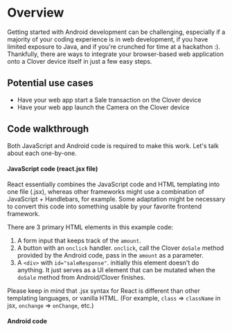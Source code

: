 # Overview

Getting started with Android development can be challenging, especially if a majority of your coding experience is in web development, if you have limited exposure to Java, and if you're crunched for time at a hackathon :). Thankfully, there are ways to integrate your browser-based web application onto a Clover device itself in just a few easy steps.

## Potential use cases
- Have your web app start a Sale transaction on the Clover device
- Have your web app launch the Camera on the Clover device

## Code walkthrough

Both JavaScript and Android code is required to make this work. Let's talk about each one-by-one.

#### JavaScript code (react.jsx file)

React essentially combines the JavaScript code and HTML templating into one file (.jsx), whereas other frameworks might use a combination of JavaScript + Handlebars, for example. Some adaptation might be necessary to convert this code into something usable by your favorite frontend framework.

There are 3 primary HTML elements in this example code:

1. A form input that keeps track of the `amount`.
2. A button with an `onclick` handler. `onclick`, call the Clover `doSale` method provided by the Android code, pass in the `amount` as a parameter.
3. A `<div>` with `id="saleResponse"`. initially this element doesn't do anything. It just serves as a UI element that can be mutated when the `doSale` method from Android/Clover finishes.

Please keep in mind that .jsx syntax for React is different than other templating languages, or vanilla HTML. (For example, `class` => `className` in jsx, `onchange` => `onChange`, etc.)

#### Android code

